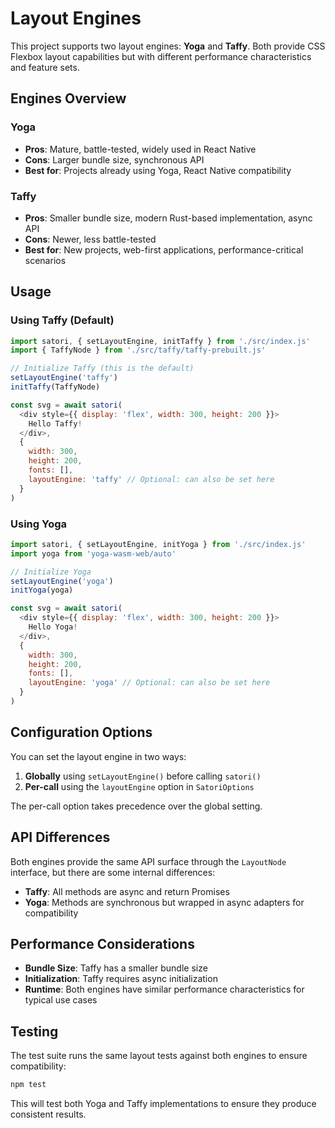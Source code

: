 # Layout Engines

This project supports two layout engines: **Yoga** and **Taffy**. Both provide CSS Flexbox layout capabilities but with different performance characteristics and feature sets.

## Engines Overview

### Yoga
- **Pros**: Mature, battle-tested, widely used in React Native
- **Cons**: Larger bundle size, synchronous API
- **Best for**: Projects already using Yoga, React Native compatibility

### Taffy
- **Pros**: Smaller bundle size, modern Rust-based implementation, async API
- **Cons**: Newer, less battle-tested
- **Best for**: New projects, web-first applications, performance-critical scenarios

## Usage

### Using Taffy (Default)

```javascript
import satori, { setLayoutEngine, initTaffy } from './src/index.js'
import { TaffyNode } from './src/taffy/taffy-prebuilt.js'

// Initialize Taffy (this is the default)
setLayoutEngine('taffy')
initTaffy(TaffyNode)

const svg = await satori(
  <div style={{ display: 'flex', width: 300, height: 200 }}>
    Hello Taffy!
  </div>,
  {
    width: 300,
    height: 200,
    fonts: [],
    layoutEngine: 'taffy' // Optional: can also be set here
  }
)
```

### Using Yoga

```javascript
import satori, { setLayoutEngine, initYoga } from './src/index.js'
import yoga from 'yoga-wasm-web/auto'

// Initialize Yoga
setLayoutEngine('yoga')
initYoga(yoga)

const svg = await satori(
  <div style={{ display: 'flex', width: 300, height: 200 }}>
    Hello Yoga!
  </div>,
  {
    width: 300,
    height: 200,
    fonts: [],
    layoutEngine: 'yoga' // Optional: can also be set here
  }
)
```

## Configuration Options

You can set the layout engine in two ways:

1. **Globally** using `setLayoutEngine()` before calling `satori()`
2. **Per-call** using the `layoutEngine` option in `SatoriOptions`

The per-call option takes precedence over the global setting.

## API Differences

Both engines provide the same API surface through the `LayoutNode` interface, but there are some internal differences:

- **Taffy**: All methods are async and return Promises
- **Yoga**: Methods are synchronous but wrapped in async adapters for compatibility

## Performance Considerations

- **Bundle Size**: Taffy has a smaller bundle size
- **Initialization**: Taffy requires async initialization
- **Runtime**: Both engines have similar performance characteristics for typical use cases

## Testing

The test suite runs the same layout tests against both engines to ensure compatibility:

```bash
npm test
```

This will test both Yoga and Taffy implementations to ensure they produce consistent results. 